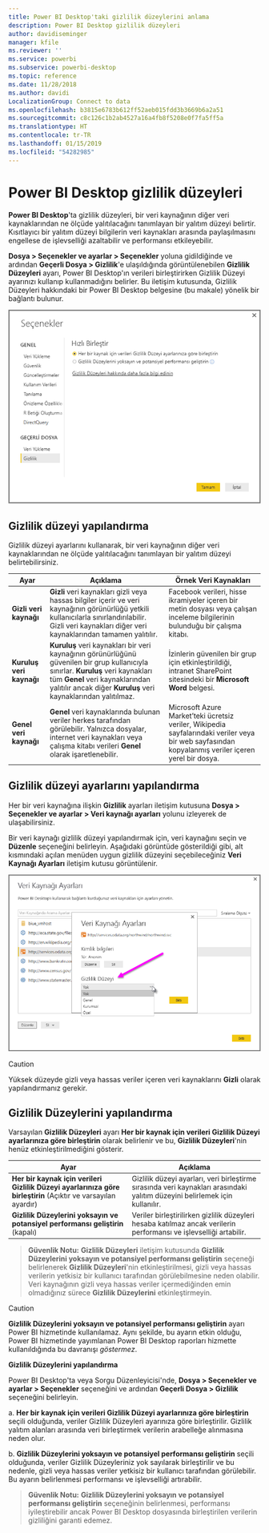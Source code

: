 ```yaml
---
title: Power BI Desktop'taki gizlilik düzeylerini anlama
description: Power BI Desktop gizlilik düzeyleri
author: davidiseminger
manager: kfile
ms.reviewer: ''
ms.service: powerbi
ms.subservice: powerbi-desktop
ms.topic: reference
ms.date: 11/28/2018
ms.author: davidi
LocalizationGroup: Connect to data
ms.openlocfilehash: b3815e6783b612ff52aeb015fdd3b3669b6a2a51
ms.sourcegitcommit: c8c126c1b2ab4527a16a4fb8f5208e0f7fa5ff5a
ms.translationtype: HT
ms.contentlocale: tr-TR
ms.lasthandoff: 01/15/2019
ms.locfileid: "54282985"
---
```

# <a name="power-bi-desktop-privacy-levels"></a>Power BI Desktop gizlilik düzeyleri
**Power BI Desktop**'ta gizlilik düzeyleri, bir veri kaynağının diğer veri kaynaklarından ne ölçüde yalıtılacağını tanımlayan bir yalıtım düzeyi belirtir. Kısıtlayıcı bir yalıtım düzeyi bilgilerin veri kaynakları arasında paylaşılmasını engellese de işlevselliği azaltabilir ve performansı etkileyebilir.

**Dosya > Seçenekler ve ayarlar > Seçenekler** yoluna gidildiğinde ve ardından **Geçerli Dosya > Gizlilik**'e ulaşıldığında görüntülenebilen **Gizlilik Düzeyleri** ayarı, Power BI Desktop'ın verileri birleştirirken Gizlilik Düzeyi ayarınızı kullanıp kullanmadığını belirler. Bu iletişim kutusunda, Gizlilik Düzeyleri hakkındaki bir Power BI Desktop belgesine (bu makale) yönelik bir bağlantı bulunur.

![](media/desktop-privacy-levels/desktop_privacylevels1.png)

## <a name="configure-a-privacy-level"></a>Gizlilik düzeyi yapılandırma
Gizlilik düzeyi ayarlarını kullanarak, bir veri kaynağının diğer veri kaynaklarından ne ölçüde yalıtılacağını tanımlayan bir yalıtım düzeyi belirtebilirsiniz.

| Ayar | Açıklama | Örnek Veri Kaynakları |
| --- | --- | --- |
| **Gizli veri kaynağı** |**Gizli** veri kaynakları gizli veya hassas bilgiler içerir ve veri kaynağının görünürlüğü yetkili kullanıcılarla sınırlandırılabilir. Gizli veri kaynakları diğer veri kaynaklarından tamamen yalıtılır. |Facebook verileri, hisse ikramiyeler içeren bir metin dosyası veya çalışan inceleme bilgilerinin bulunduğu bir çalışma kitabı. |
| **Kuruluş veri kaynağı** |**Kuruluş** veri kaynakları bir veri kaynağının görünürlüğünü güvenilen bir grup kullanıcıyla sınırlar. **Kuruluş** veri kaynakları tüm **Genel** veri kaynaklarından yalıtılır ancak diğer **Kuruluş** veri kaynaklarından yalıtılmaz. |İzinlerin güvenilen bir grup için etkinleştirildiği, intranet SharePoint sitesindeki bir **Microsoft Word** belgesi. |
| **Genel veri kaynağı** |**Genel** veri kaynaklarında bulunan veriler herkes tarafından görülebilir. Yalnızca dosyalar, internet veri kaynakları veya çalışma kitabı verileri **Genel** olarak işaretlenebilir. |Microsoft Azure Market’teki ücretsiz veriler, Wikipedia sayfalarındaki veriler veya bir web sayfasından kopyalanmış veriler içeren yerel bir dosya. |

## <a name="configure-privacy-level-settings"></a>Gizlilik düzeyi ayarlarını yapılandırma
Her bir veri kaynağına ilişkin **Gizlilik** ayarları iletişim kutusuna **Dosya > Seçenekler ve ayarlar > Veri kaynağı ayarları** yolunu izleyerek de ulaşabilirsiniz.

Bir veri kaynağı gizlilik düzeyi yapılandırmak için, veri kaynağını seçin ve **Düzenle** seçeneğini belirleyin. Aşağıdaki görüntüde gösterildiği gibi, alt kısmındaki açılan menüden uygun gizlilik düzeyini seçebileceğiniz **Veri Kaynağı Ayarları** iletişim kutusu görüntülenir.

![](media/desktop-privacy-levels/desktop_privacylevels2.png)

> [!CAUTION]
> Yüksek düzeyde gizli veya hassas veriler içeren veri kaynaklarını **Gizli** olarak yapılandırmanız gerekir.
> 

## <a name="configure-privacy-levels"></a>Gizlilik Düzeylerini yapılandırma
Varsayılan **Gizlilik Düzeyleri** ayarı **Her bir kaynak için verileri Gizlilik Düzeyi ayarlarınıza göre birleştirin** olarak belirlenir ve bu, **Gizlilik Düzeyleri**'nin henüz etkinleştirilmediğini gösterir.

| Ayar | Açıklama |
| --- | --- |
| **Her bir kaynak için verileri Gizlilik Düzeyi ayarlarınıza göre birleştirin** (Açıktır ve varsayılan ayardır) |Gizlilik düzeyi ayarları, veri birleştirme sırasında veri kaynakları arasındaki yalıtım düzeyini belirlemek için kullanılır. |
| **Gizlilik Düzeylerini yoksayın ve potansiyel performansı geliştirin** (kapalı) |Veriler birleştirilirken gizlilik düzeyleri hesaba katılmaz ancak verilerin performansı ve işlevselliği artabilir. |

> **Güvenlik Notu:** **Gizlilik Düzeyleri** iletişim kutusunda **Gizlilik Düzeylerini yoksayın ve potansiyel performansı geliştirin** seçeneği belirlenerek **Gizlilik Düzeyleri**'nin etkinleştirilmesi, gizli veya hassas verilerin yetkisiz bir kullanıcı tarafından görülebilmesine neden olabilir. Veri kaynağının gizli veya hassas veriler içermediğinden emin olmadığınız sürece **Gizlilik Düzeylerini** etkinleştirmeyin.
> 
> 

> [!CAUTION]
> **Gizlilik Düzeylerini yoksayın ve potansiyel performansı geliştirin** ayarı Power BI hizmetinde kullanılamaz. Aynı şekilde, bu ayarın etkin olduğu, Power BI hizmetinde yayımlanan Power BI Desktop raporları hizmette kullanıldığında bu davranışı *göstermez*.
> 

**Gizlilik Düzeylerini yapılandırma**

Power BI Desktop'ta veya Sorgu Düzenleyicisi'nde, **Dosya > Seçenekler ve ayarlar > Seçenekler** seçeneğini ve ardından **Geçerli Dosya > Gizlilik** seçeneğini belirleyin.

a. **Her bir kaynak için verileri Gizlilik Düzeyi ayarlarınıza göre birleştirin** seçili olduğunda, veriler Gizlilik Düzeyleri ayarınıza göre birleştirilir. Gizlilik yalıtım alanları arasında veri birleştirmek verilerin arabelleğe alınmasına neden olur.

b. **Gizlilik Düzeylerini yoksayın ve potansiyel performansı geliştirin** seçili olduğunda, veriler Gizlilik Düzeyleriniz yok sayılarak birleştirilir ve bu nedenle, gizli veya hassas veriler yetkisiz bir kullanıcı tarafından görülebilir. Bu ayarın belirlenmesi performansı ve işlevselliği artırabilir.

> **Güvenlik Notu:** **Gizlilik Düzeylerini yoksayın ve potansiyel performansı geliştirin** seçeneğinin belirlenmesi, performansı iyileştirebilir ancak Power BI Desktop dosyasında birleştirilen verilerin gizliliğini garanti edemez.
> 
> 

